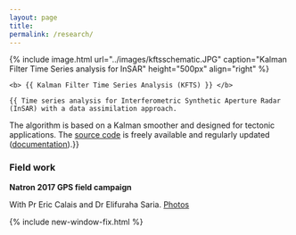 ```yaml
---
layout: page
title:
permalink: /research/
---
```


<div class="pubs">
   <div class="articles">
      {% include image.html url="../images/kftsschematic.JPG" caption="Kalman Filter Time Series analysis for InSAR" height="500px" align="right" %}
   </div>
   <div class="articles">

    <b> {{ Kalman Filter Time Series Analysis (KFTS) }} </b>

    {{ Time series analysis for Interferometric Synthetic Aperture Radar (InSAR) with a data assimilation approach. 
The algorithm is based on a Kalman smoother and designed for tectonic applications. 
The [source code][KFsource] is freely available and regularly updated ([documentation][KFdoc]).}}
   
   </div>
</div>

### Field work 

**Natron 2017 GPS field campaign**

With Pr Eric Calais and Dr Elifuraha Saria. [Photos][Natron] 


{% include new-window-fix.html %}

[KFsource]: https://github.com/ManonDls/KFTS-InSAR
[KFdoc]: https://manondls.github.io/KFTS-InSAR/
[Natron]:http://www.geologie.ens.fr/~ecalais/research/natron-2017-gps-field-campa/

